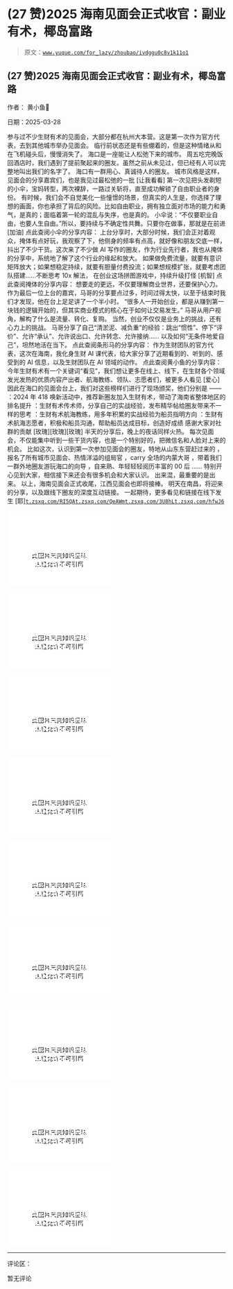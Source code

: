 # (27 赞)2025 海南见面会正式收官：副业有术，椰岛富路

> 原文：[`www.yuque.com/for_lazy/zhoubao/ivdggu0c8v1k11o1`](https://www.yuque.com/for_lazy/zhoubao/ivdggu0c8v1k11o1)

## (27 赞)2025 海南见面会正式收官：副业有术，椰岛富路

作者： 黄小鱼🐠

日期：2025-03-28

参与过不少生财有术的见面会，大部分都在杭州大本营。这是第一次作为官方代表，去到其他城市举办见面会。 临行前状态还是有些绷着的，但是这种情绪从和
在飞机碰头后，慢慢消失了。 海口是一座能让人松弛下来的城市。
周五吃完晚饭回酒店时，我们遇到了提前聚起来的圈友。虽然之前从未见过，但已经有人可以完整地叫出我们的名字了。 海口有一群用心、真诚待人的圈友。
城市风格是这样，见面会的分享嘉宾们，也是我见过最松弛的一批 [让我看看]
第一次见把头发剃短的小伞，宝妈转型，两次裸辞，一路过关斩将，直至成功解锁了自由职业者的身份。
有时候，我们会不自觉美化一些憧憬的场景，但真实的人生是，你选择了理想的画面，你也承担了背后的风险。比如自由职业，拥有独立面对市场的能力和勇气，是真的；面临着第一轮的混乱与失序，也是真的。
小伞说：“不仅要职业自由，也要人生自由。”所以，要持续与不确定性共舞。只要你在做事，那就是在前进 [加油] 点此查阅小伞的分享内容：
上台分享时，大部分时候，我们会正对着观众，掩体有点好玩，我观察了下，他侧身的频率有点高，就好像和朋友交底一样，抖出了不少干货。这次来了不少做 AI
写作的圈友，作为行业先行者，我也从掩体的分享中，系统地了解了这个行业的缘起和放大。
如果做免费流量，就要有意识矩阵放大；如果想稳定持续，就要有胆量付费投流；如果想规模扩张，就要考虑团队搭建……不断思考 10x 解法，
在创业这场拼图游戏中，持续升级打怪 [机智] 点此查阅掩体的分享内容： 想要走的更远，不仅要理解商业世界，还要保护心力。
作为最后一位上台的嘉宾，马哥的分享要点过多，时间过得太快，以至于结束时我们才发现，他在台上足足讲了一个半小时。
“很多人一开始创业，都是从赚到第一块钱的逻辑开始的，但其实商业模式的核心在于如何让交易发生。” 马哥从用户视角，解构了什么是流量、转化、复购。
当然，创业不仅仅是业务上的挑战，还有心力上的挑战。
马哥分享了自己“清淤泥、减负重”的经验：跳出“惯性”、停下“评价”、允许“承认”、允许说出口、允许转念、允许接纳……
以及如何“无条件地爱自己”，坦然地活在当下。 点此查阅条形马的分享内容： 作为生财团队的官方代表，这次在海南，我化身生财 AI
课代表，给大家分享了近期看到的、听到的、感受到的 AI 信息，以及生财团队在 AI 领域的动作。 点此查阅黄小鱼的分享内容：
今年生财有术有一个关键词“看见”，我们想让更多在线上、线下，在生财各个领域发光发热的优质内容产出者、航海教练、领队、志愿者们，被更多人看见 [爱心]
因此在海口的见面会台上，我们对这些榜样们进行了现场颁奖，他们分别是 —— ：2024 年 418
唤新活动中，推荐新圈友加入生财有术，带动了海南省整体地区的排名提升 ：生财有术传术师，分享自己的实战经验，发布精华帖给圈友带来不一样的思考
：生财有术航海教练，用多年积累的实战经验为船员指明方向 ：生财有术航海志愿者，积极和船员沟通，帮助船员达成目标，创造好成绩 感谢大家对社群的贡献
[玫瑰][玫瑰][玫瑰] 半天的分享后，晚上的夜话同样火热。 每次见面会，不仅能集中听到一些干货内容，也是一个特别好的，把微信名和人脸对上来的机会。
比如这次，认识到第一次参加见面会的圈友，特地从山东东营赶过来的 ，报名了所有城市见面会、热情洋溢的组局官 ，carry 全场的内蒙大哥
，带着我们一群外地圈友游玩海口的向导 ，自来熟、年轻轻轻阅历丰富的 00 后 …… 特别开心见到大家，相信接下来还会有很多机会和大家认识。
出来混，最重要的是出来。 以上，海南见面会正式收尾，江西见面会也即将接棒。 明天在南昌，将迎来 的分享，以及跟线下圈友的深度互动链接。
一起期待，更多看见和链接在线下发生
[耶][`t.zsxq.com/RI5QA`](https://t.zsxq.com/RI5QA)[`t.zsxq.com/QeAWm`](https://t.zsxq.com/QeAWm)[`t.zsxq.com/3U8hL`](https://t.zsxq.com/3U8hL)[`t.zsxq.com/hfwJ6`](https://t.zsxq.com/hfwJ6)

![](img/ebb32fcba539a35d4fbae3df16f384a1.png "None")

![](img/bd6da5e1c07998139a56a3c86d01f962.png "None")

![](img/8d03dbe6e9ae89ccfeabe0842526317d.png "None")

![](img/5cd817440097a76387def88b2f84f5e9.png "None")

![](img/2ea4a462dfb5490bd92edf8119c0d4ee.png "None")

![](img/5a4029ff2ec354797954677dc640a323.png "None")

![](img/4acee6ea6d686921e7bcbf07b0909825.png "None")

![](img/7844b50fe974c49b6857464c4f31d377.png "None")

![](img/117b1e0dd6a5f692b0747bb319c50672.png "None")

* * *

评论区：

暂无评论
